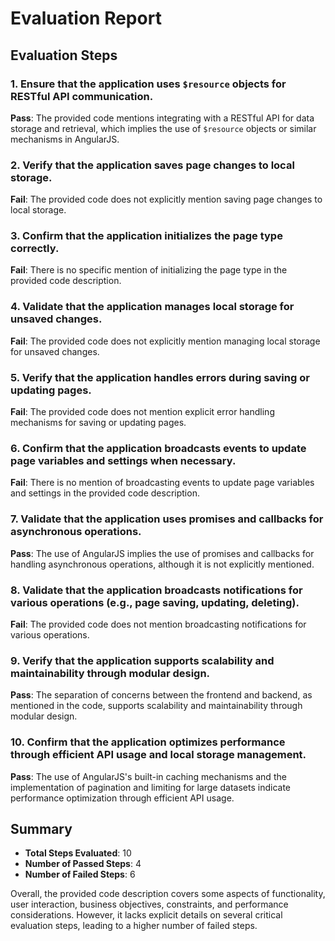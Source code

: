 # Evaluation Report

## Evaluation Steps

### 1. Ensure that the application uses `$resource` objects for RESTful API communication.
**Pass**: The provided code mentions integrating with a RESTful API for data storage and retrieval, which implies the use of `$resource` objects or similar mechanisms in AngularJS.

### 2. Verify that the application saves page changes to local storage.
**Fail**: The provided code does not explicitly mention saving page changes to local storage.

### 3. Confirm that the application initializes the page type correctly.
**Fail**: There is no specific mention of initializing the page type in the provided code description.

### 4. Validate that the application manages local storage for unsaved changes.
**Fail**: The provided code does not explicitly mention managing local storage for unsaved changes.

### 5. Verify that the application handles errors during saving or updating pages.
**Fail**: The provided code does not mention explicit error handling mechanisms for saving or updating pages.

### 6. Confirm that the application broadcasts events to update page variables and settings when necessary.
**Fail**: There is no mention of broadcasting events to update page variables and settings in the provided code description.

### 7. Validate that the application uses promises and callbacks for asynchronous operations.
**Pass**: The use of AngularJS implies the use of promises and callbacks for handling asynchronous operations, although it is not explicitly mentioned.

### 8. Validate that the application broadcasts notifications for various operations (e.g., page saving, updating, deleting).
**Fail**: The provided code does not mention broadcasting notifications for various operations.

### 9. Verify that the application supports scalability and maintainability through modular design.
**Pass**: The separation of concerns between the frontend and backend, as mentioned in the code, supports scalability and maintainability through modular design.

### 10. Confirm that the application optimizes performance through efficient API usage and local storage management.
**Pass**: The use of AngularJS's built-in caching mechanisms and the implementation of pagination and limiting for large datasets indicate performance optimization through efficient API usage.

## Summary

- **Total Steps Evaluated**: 10
- **Number of Passed Steps**: 4
- **Number of Failed Steps**: 6

Overall, the provided code description covers some aspects of functionality, user interaction, business objectives, constraints, and performance considerations. However, it lacks explicit details on several critical evaluation steps, leading to a higher number of failed steps.